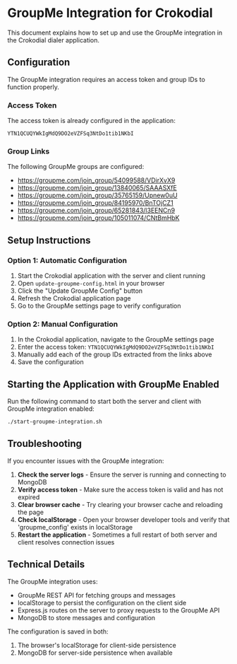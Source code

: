 # GroupMe Integration for Crokodial

This document explains how to set up and use the GroupMe integration in the Crokodial dialer application.

## Configuration

The GroupMe integration requires an access token and group IDs to function properly.

### Access Token
The access token is already configured in the application:
```
YTN1QCUQYWkIgMdQ9DO2eVZFSq3NtDo1tib1NKbI
```

### Group Links
The following GroupMe groups are configured:
- https://groupme.com/join_group/54099588/VDirXvX9
- https://groupme.com/join_group/13840065/SAAASXfE
- https://groupme.com/join_group/35765159/Upnew0uU
- https://groupme.com/join_group/84195970/BnTOjCZ1
- https://groupme.com/join_group/65281843/l3EENCn9
- https://groupme.com/join_group/105011074/CNtBmHbK

## Setup Instructions

### Option 1: Automatic Configuration
1. Start the Crokodial application with the server and client running
2. Open `update-groupme-config.html` in your browser
3. Click the "Update GroupMe Config" button
4. Refresh the Crokodial application page
5. Go to the GroupMe settings page to verify configuration

### Option 2: Manual Configuration
1. In the Crokodial application, navigate to the GroupMe settings page
2. Enter the access token: `YTN1QCUQYWkIgMdQ9DO2eVZFSq3NtDo1tib1NKbI`
3. Manually add each of the group IDs extracted from the links above
4. Save the configuration

## Starting the Application with GroupMe Enabled

Run the following command to start both the server and client with GroupMe integration enabled:

```bash
./start-groupme-integration.sh
```

## Troubleshooting

If you encounter issues with the GroupMe integration:

1. **Check the server logs** - Ensure the server is running and connecting to MongoDB
2. **Verify access token** - Make sure the access token is valid and has not expired
3. **Clear browser cache** - Try clearing your browser cache and reloading the page
4. **Check localStorage** - Open your browser developer tools and verify that 'groupme_config' exists in localStorage
5. **Restart the application** - Sometimes a full restart of both server and client resolves connection issues

## Technical Details

The GroupMe integration uses:
- GroupMe REST API for fetching groups and messages
- localStorage to persist the configuration on the client side
- Express.js routes on the server to proxy requests to the GroupMe API
- MongoDB to store messages and configuration

The configuration is saved in both:
1. The browser's localStorage for client-side persistence
2. MongoDB for server-side persistence when available 